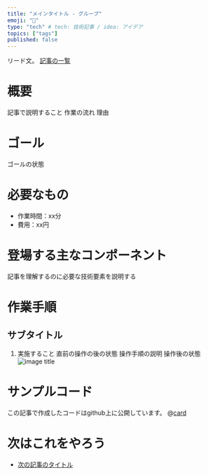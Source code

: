 ```yaml
---
title: "メインタイトル - グループ"
emoji: "🐣"
type: "tech" # tech: 技術記事 / idea: アイデア
topics: ["tags"]
published: false
---
```

リード文。
[記事の一覧](https://zenn.dev/sway/articles/)

# 概要
記事で説明すること
作業の流れ
理由

# ゴール
ゴールの状態

# 必要なもの
- 作業時間：xx分
- 費用：xx円

# 登場する主なコンポーネント
記事を理解するのに必要な技術要素を説明する

# 作業手順

## サブタイトル

1. 実施すること
直前の操作の後の状態
操作手順の説明
操作後の状態
![image title](/images/[article_title]/[article_title]_tutorial_00.jpg)

# サンプルコード
この記事で作成したコードはgithub上に公開しています。
@[card](https://github.com/sway11466/zenn/tree/main/sample_codes/[article_title]])

# 次はこれをやろう
- [次の記事のタイトル](https://zenn.dev/sway/articles/)
